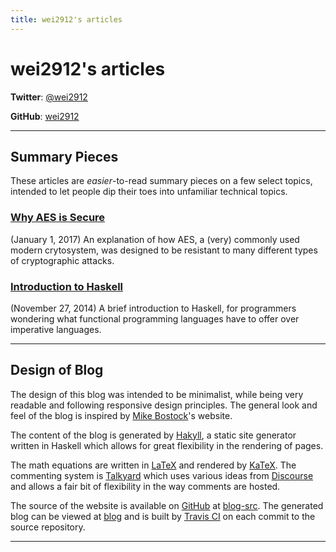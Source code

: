 ```yaml
---
title: wei2912's articles
---
```


# wei2912's articles

**Twitter**: [\@wei2912](https://twitter.com/wei2912)

**GitHub**: [wei2912](https://github.com/wei2912)

---

## Summary Pieces

These articles are *easier*-to-read summary pieces on a few select topics,
intended to let people dip their toes into unfamiliar technical topics.

### [Why AES is Secure](/posts/crypto/why-aes-is-secure.html)
(January 1, 2017) An explanation of how AES, a (very) commonly used modern
crytosystem, was designed to be resistant to many different types of
cryptographic attacks.

### [Introduction to Haskell](/posts/haskell/intro-to-haskell.html)
(November 27, 2014) A brief introduction to Haskell, for programmers wondering
what functional programming languages have to offer over imperative languages.

---

## Design of Blog

The design of this blog was intended to be minimalist, while being very
readable and following responsive design principles. The general look and feel
of the blog is inspired by [Mike Bostock](https://bost.ocks.org/mike)'s
website.

The content of the blog is generated by [Hakyll](https://jaspervdj.be/hakyll),
a static site generator written in Haskell which allows for great flexibility
in the rendering of pages.

The math equations are written in [LaTeX](https://www.latex-project.org/) and
rendered by [KaTeX](https://katex.org/). The commenting system is
[Talkyard](https://www.talkyard.io/) which uses various ideas from
[Discourse](https://www.discourse.org/) and allows a fair bit of flexibility in
the way comments are hosted.

The source of the website is available on [GitHub](https://github.com/wei2912)
at [blog-src](https://github.com/wei2912/blog-src). The generated blog can be
viewed at [blog](https://github.com/wei2912/blog) and is built by
[Travis CI](https://travis-ci.org) on each commit to the source repository.

---

